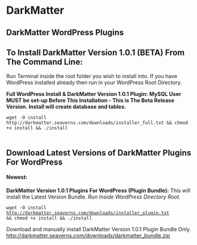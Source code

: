 # DarkMatter
<h2>DarkMatter WordPress Plugins</h2>

<h2>To Install DarkMatter Version 1.0.1 (BETA)
From The Command Line:</h2>
Run Terminal inside the root folder you wish to install into.
If you have WordPress installed already then run in your WordPress Root Directory.

<strong>Full WordPress Install &amp; DarkMatter Version 1.0.1 Plugin:</strong>
<strong>MySQL User MUST be set-up Before This Installation - This is The Beta Release Version.
Install will create database and tables.</strong>
<div class="codeblock"><code>wget -O install http://darkmatter.seaverns.com/downloads/installer_full.txt &amp;&amp; chmod +x install &amp;&amp; ./install</code></div>
&nbsp;

<h2>Download Latest Versions of DarkMatter Plugins For WordPress</h2>
<h4>Newest:</h4>
<strong>DarkMatter Version 1.0.1 Plugins For WordPress (Plugin Bundle):</strong>
This will install the Latest Version Bundle.
<em>Run Inside WordPress Directory Root.</em>

<code>wget -O install http://darkmatter.seaverns.com/downloads/installer_plugin.txt &amp;&amp; chmod +x install &amp;&amp; ./install</code>

Download and manually install DarkMatter Version 1.0.1 Plugin Bundle Only.
<a href="http://darkmatter.seaverns.com/downloads/darkmatter_bundle.zip" target="_blank" rel="noopener">http://darkmatter.seaverns.com/downloads/darkmatter_bundle.zip</a>
